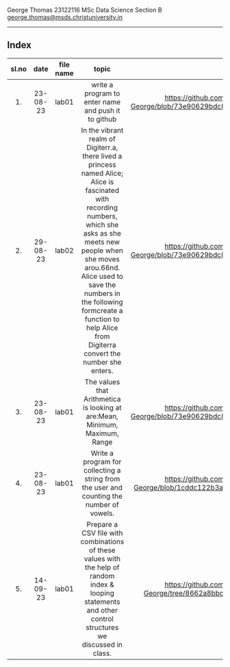 George Thomas
23122116
MSc Data Science Section B
george.thomas@msds.christuniversity.in

***
## Index
|sl.no|date|file name|topic|link|
|:----:|:----:|:---:|:----:|:----:|
|1.|23-08-23|lab01|write a program to enter name and push it to github|https://github.com/GMust211/MScDSB-MDS171-23122116-George/blob/73e90629bdc8332605ede047c0a52284d05f932a/Lab%2001.ipynb|
|2.|29-08-23|lab02|In the vibrant realm of Digiterr.a, there lived a princess named Alice; Alice is fascinated with recording numbers, which she asks as she meets new people when she moves arou.66nd. Alice used to save the numbers in the following formcreate a function to help Alice from Digiterra convert the number she enters.|https://github.com/GMust211/MScDSB-MDS171-23122116-George/blob/73e90629bdc8332605ede047c0a52284d05f932a/Lab%2002.ipynb|
|3.|23-08-23|lab01|The values that Arithmetica is looking at are:Mean, Minimum, Maximum, Range|https://github.com/GMust211/MScDSB-MDS171-23122116-George/blob/73e90629bdc8332605ede047c0a52284d05f932a/Lab%2003.ipynb|
|4.|23-08-23|lab01|Write a program for collecting a string from the user and counting the number of vowels.|https://github.com/GMust211/MScDSB-MDS171-23122116-George/blob/1cddc122b3a8f8cd0d5da56ae816b6dc80fca5ee/Lab%2005.ipynb|
|5.|14-09-23|lab01|Prepare a CSV file with combinations of these values with the help of random index & looping statements and other control structures we discussed in class.|https://github.com/GMust211/MScDSB-MDS171-23122116-George/tree/8662a8bbccd4d15c4cf4ad971ec4157d49fe6a3e/Lab%2006|